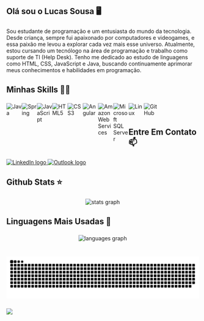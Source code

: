 <h2 align="left">Olá sou o Lucas Sousa 🖥️</h2>

###

<p align="left">Sou estudante de programação e um entusiasta do mundo da tecnologia. Desde criança, sempre fui apaixonado por computadores e videogames, e essa paixão me levou a explorar cada vez mais esse universo. Atualmente, estou cursando um tecnólogo na área de programação e trabalho como suporte de TI (Help Desk). Tenho me dedicado ao estudo de linguagens como HTML, CSS, JavaScript e Java, buscando continuamente aprimorar meus conhecimentos e habilidades em programação.</p>

###

<h2 align="left">Minhas Skills 🚀🚀</h2>

###

<a href="https://www.java.com" target="_blank">
  <img align="left" title="Java" alt="Java" width="40px" src="https://cdn.jsdelivr.net/gh/devicons/devicon/icons/java/java-original.svg" />
</a>
<a href="https://spring.io" target="_blank">
  <img align="left" title="Spring" alt="Spring" width="40px" src="https://cdn.jsdelivr.net/gh/devicons/devicon/icons/spring/spring-original.svg" />
</a>
<a href="https://developer.mozilla.org/en-US/docs/Web/JavaScript" target="_blank">
  <img align="left" title="JavaScript" alt="JavaScript" width="40px" src="https://cdn.jsdelivr.net/gh/devicons/devicon/icons/javascript/javascript-original.svg" />
</a>
<a href="https://developer.mozilla.org/en-US/docs/Web/HTML" target="_blank">
  <img align="left" title="HTML5" alt="HTML5" width="40px" src="https://cdn.jsdelivr.net/gh/devicons/devicon/icons/html5/html5-original.svg" />
</a>
<a href="https://developer.mozilla.org/en-US/docs/Web/CSS" target="_blank">
  <img align="left" title="CSS3" alt="CSS3" width="40px" src="https://cdn.jsdelivr.net/gh/devicons/devicon/icons/css3/css3-original.svg" />
</a>
<a href="https://angular.io/" target="_blank">
  <img align="left" title="Angular" alt="Angular" width="40px" src="https://cdn.jsdelivr.net/gh/devicons/devicon/icons/angularjs/angularjs-original.svg" />
</a>
<a href="https://aws.amazon.com/" target="_blank">
  <img align="left" title="AWS" alt="Amazon Web Services" width="40px" src="https://skillicons.dev/icons?i=aws" />
</a>
<a href="https://learn.microsoft.com/en-us/sql/" target="_blank">
  <img align="left" title="SQL Server" alt="Microsoft SQL Server" width="40px" src="https://cdn.jsdelivr.net/gh/devicons/devicon/icons/microsoftsqlserver/microsoftsqlserver-plain.svg" />
</a>
<a href="https://www.linux.org/" target="_blank">
  <img align="left" title="Linux" alt="Linux" width="40px" src="https://cdn.jsdelivr.net/gh/devicons/devicon/icons/linux/linux-original.svg" />
</a>
<a href="https://github.com" target="_blank">
  <img align="left" title="GitHub" alt="GitHub" width="40px" src="https://skillicons.dev/icons?i=github" />
</a>

<br><br>


<h2 align="left">Entre Em Contato 📫</h2>

###

<div align="left">
  <a href="https://www.linkedin.com/in/lucas-sousa-da-rocha/" target="_blank">
  <img src="https://img.shields.io/static/v1?message=LinkedIn&logo=linkedin&label=&color=0077B5&logoColor=white&labelColor=&style=for-the-badge" height="35" alt="LinkedIn logo" />
</a>
<a href="mailto:lucas.rocha2021@outlook.com" target="_blank">
  <img src="https://img.shields.io/static/v1?message=Outlook&logo=microsoft-outlook&label=&color=0078D4&logoColor=white&labelColor=&style=for-the-badge" height="35" alt="Outlook logo" />
</a>

</div>

###

<h2 align="left">Github Stats ⭐</h2>

###

<div align="center">
  <img src="https://github-readme-stats.vercel.app/api?username=Lucas-Sousa-Rocha&title=false&hide_rank=false&show_icons=true&include_all_commits=true&count_private=true&disable_animations=false&theme=dracula&locale=en&hide_border=false" height="200" alt="stats graph"  />
</div>

###

<h2 align="left">Linguagens Mais Usadas 📖</h2>

###

<div align="center">
  <img src="https://github-readme-stats.vercel.app/api/top-langs?username=Lucas-Sousa-Rocha&locale=pt-br&hide_title=false&layout=compact&card_width=320&langs_count=5&theme=dracula&hide_border=false&order=2" height="250" alt="languages graph"  />
</div>

###



<br clear="both">

<picture>
  <source
    media="(prefers-color-scheme: dark)"
    srcset="https://raw.githubusercontent.com/platane/snk/output/github-contribution-grid-snake-dark.svg"
  />
  <source
    media="(prefers-color-scheme: light)"
    srcset="https://raw.githubusercontent.com/platane/snk/output/github-contribution-grid-snake.svg"
  />
  <img
    alt="github contribution grid snake animation"
    src="https://raw.githubusercontent.com/platane/snk/output/github-contribution-grid-snake.svg"
  />
</picture>

###

###

<img align="left" height="200" src="https://media0.giphy.com/media/v1.Y2lkPTc5MGI3NjExYzZzM2Z1amJibDYwN3Nkb3k1cHZzMDRob3hta2o0OWkwaGlmeXVscCZlcD12MV9pbnRlcm5hbF9naWZfYnlfaWQmY3Q9Zw/jTNG3RF6EwbkpD4LZx/giphy.gif"  />

###
